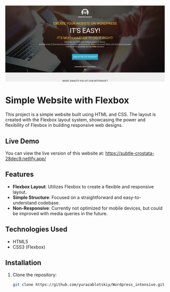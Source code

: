 ![Image Description](images/Wordpress_intensive.png)

# Simple Website with Flexbox

This project is a simple website built using HTML and CSS. The layout is created with the Flexbox layout system, showcasing the power and flexibility of Flexbox in building responsive web designs.

## Live Demo
You can view the live version of this website at:
https://subtle-crostata-28dec9.netlify.app/


## Features

- **Flexbox Layout**: Utilizes Flexbox to create a flexible and responsive layout.
- **Simple Structure**: Focused on a straightforward and easy-to-understand codebase.
- **Non-Responsive**: Currently not optimized for mobile devices, but could be improved with media queries in the future.

## Technologies Used

- HTML5
- CSS3 (Flexbox)

## Installation

1. Clone the repository:
   ```bash
   git clone https://github.com/yurazablotskiy/Wordpress_intensive.git
